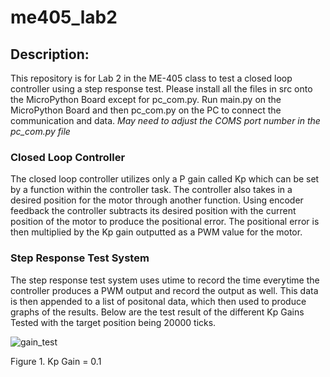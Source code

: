 # me405_lab2
## Description:
This repository is for Lab 2 in the ME-405 class to test a closed loop controller using a step response test.
Please install all the files in src onto the MicroPython Board except for pc_com.py.
Run main.py on the MicroPython Board and then pc_com.py on the PC to connect the communication and data.
*May need to adjust the COMS port number in the pc_com.py file*

### Closed Loop Controller
The closed loop controller utilizes only a P gain called Kp which can be set by a function within the controller task.
The controller also takes in a desired position for the motor through another function.
Using encoder feedback the controller subtracts its desired position with the current position of the motor to produce the positional error.
The positional error is then multiplied by the Kp gain outputted as a PWM value for the motor.

### Step Response Test System
The step response test system uses utime to record the time everytime the controller produces a PWM output and record the output as well.
This data is then appended to a list of positonal data, which then used to produce graphs of the results.
Below are the test result of the different Kp Gains Tested with the target position being 20000 ticks.


![gain_test](gain0.1.jpg)

Figure 1. Kp Gain = 0.1
